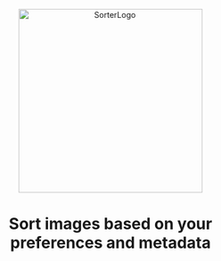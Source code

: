 <p align="center"> 
  <img width="330" alt="SorterLogo" src="https://user-images.githubusercontent.com/40431386/178159216-f24445de-bd2f-472e-8330-efe2b81a3846.png">
</p>

<h1 align="center">Sort images based on your preferences and metadata</h1>

